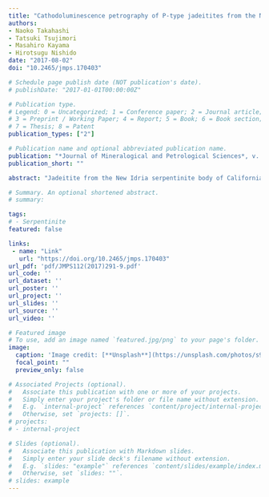 ```yaml
---
title: "Cathodoluminescence petrography of P-type jadeitites from the New Idria serpentinite body, California"
authors:
- Naoko Takahashi
- Tatsuki Tsujimori
- Masahiro Kayama
- Hirotsugu Nishido
date: "2017-08-02"
doi: "10.2465/jmps.170403"

# Schedule page publish date (NOT publication's date).
# publishDate: "2017-01-01T00:00:00Z"

# Publication type.
# Legend: 0 = Uncategorized; 1 = Conference paper; 2 = Journal article;
# 3 = Preprint / Working Paper; 4 = Report; 5 = Book; 6 = Book section;
# 7 = Thesis; 8 = Patent
publication_types: ["2"]

# Publication name and optional abbreviated publication name.
publication: "*Journal of Mineralogical and Petrological Sciences*, v. 112, no. 5, p. 291-299, https://doi.org/10.2465/jmps.170403"
publication_short: ""

abstract: "Jadeitite from the New Idria serpentinite body of California is a fluid precipitation-to-metasomatic product. Optical cathodoluminescence (CL) microscopy of the jadeitite revealed that vein–filling ‘pure’ jadeites (mostly 97–99.9 mol% jadeite) exhibit bright luminescence, whereas ‘impure’ jadeites (mostly 75–95 mol% jadeite) in pale-greenish matrix show dark luminescence. The ‘pure’ jadeites in the veins are composed of mixtures of red, blue and dull blue CL–colored domains, showing growth textures (oscillatory bands). The ‘impure’ jadeites in the pale-greenish matrix with dark luminescence have a higher augite component (up to 5.37 wt% FeO), implying that the CL property is due to significant amount of Fe2+ to act as a quencher. CL spectra of the blue CL-colored domains of the vein–filling ‘pure’ jadeite have a doublet broad emission peak centered at ∼320 and ∼360 nm in the ultraviolet (UV) to blue region. In the red CL-colored domains, a broad asymmetric emission peak at ∼700 nm is also recognized together with the doublet UV–blue emission peak. Comparing monochromatic CL images in the UV–blue (300–400 nm) and red (650–750 nm) emission regions with X-ray elemental maps, luminescence centers contributing the UV–blue and red CL emission peaks were assigned. The red emission peak of the ‘pure’ jadeite with subtle augite component would be attributed to lattice defects related to Ca2+, Fe2+ (or Fe3+) and Mg2+ deficiency and/or excess centers in M1 or M2 sites. Alternatively, transition metal ions (Mn2+ and Fe3+) or rare earth elements in the M1 and M2 sites as impurity centers, might contribute to the red emission peak. As the UV–blue emissions correlate with Al3+ content, i.e. purity of jadeite component, they might be related to Na+ and/or Al3+ defect centers."

# Summary. An optional shortened abstract.
# summary: 

tags: 
# - Serpentinite
featured: false

links:
 - name: "Link"
   url: "https://doi.org/10.2465/jmps.170403"
url_pdf: 'pdf/JMPS112(2017)291-9.pdf'
url_code: ''
url_dataset: ''
url_poster: ''
url_project: ''
url_slides: ''
url_source: ''
url_video: ''

# Featured image
# To use, add an image named `featured.jpg/png` to your page's folder. 
image: 
  caption: 'Image credit: [**Unsplash**](https://unsplash.com/photos/s9CC2SKySJM)'
  focal_point: ""
  preview_only: false

# Associated Projects (optional).
#   Associate this publication with one or more of your projects.
#   Simply enter your project's folder or file name without extension.
#   E.g. `internal-project` references `content/project/internal-project/index.md`.
#   Otherwise, set `projects: []`.
# projects:
# - internal-project

# Slides (optional).
#   Associate this publication with Markdown slides.
#   Simply enter your slide deck's filename without extension.
#   E.g. `slides: "example"` references `content/slides/example/index.md`.
#   Otherwise, set `slides: ""`.
# slides: example
---
```

